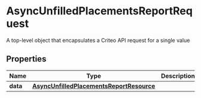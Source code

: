 

# AsyncUnfilledPlacementsReportRequest

A top-level object that encapsulates a Criteo API request for a single value

## Properties

| Name | Type | Description | Notes |
|------------ | ------------- | ------------- | -------------|
|**data** | [**AsyncUnfilledPlacementsReportResource**](AsyncUnfilledPlacementsReportResource.md) |  |  [optional] |



